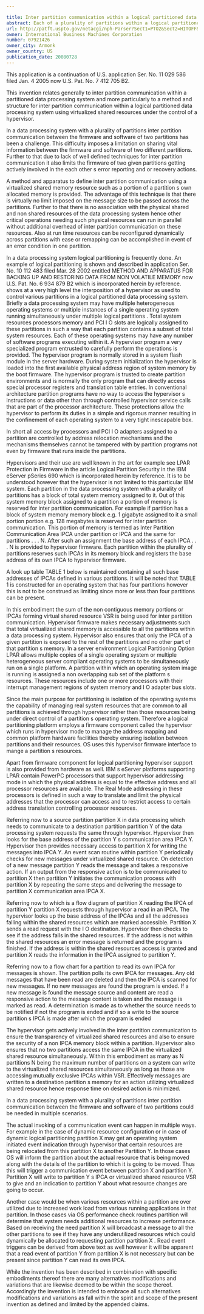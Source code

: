 ```yaml
---

title: Inter partition communication within a logical partitioned data processing system
abstract: Each of a plurality of partitions within a logical partitioned data processing system is configured for an inter partition communication area (IPCA) allocated from partition's own system memory. Each partition's IPCA combined together forms a non-contiguous block of memory which is treated as a virtual shared resource (VSR). Access to VSR is controlled by hypervisor to maintain data security and coherency of the non-shared resources of a partition. Messages are written to and read from VSR under a specific partition's IPCA for inter partition communication. No physical shared or non-shared resources are involved during inter partition communication, hence no extra overhead on those resources, thus achieving optimized performance during inter partition communication.
url: http://patft.uspto.gov/netacgi/nph-Parser?Sect1=PTO2&Sect2=HITOFF&p=1&u=%2Fnetahtml%2FPTO%2Fsearch-adv.htm&r=1&f=G&l=50&d=PALL&S1=07921426&OS=07921426&RS=07921426
owner: International Business Machines Corporation
number: 07921426
owner_city: Armonk
owner_country: US
publication_date: 20080728
---
```

This application is a continuation of U.S. application Ser. No. 11 029 586 filed Jan. 4 2005 now U.S. Pat. No. 7 412 705 B2.

This invention relates generally to inter partition communication within a partitioned data processing system and more particularly to a method and structure for inter partition communication within a logical partitioned data processing system using virtualized shared resources under the control of a hypervisor.

In a data processing system with a plurality of partitions inter partition communication between the firmware and software of two partitions has been a challenge. This difficulty imposes a limitation on sharing vital information between the firmware and software of two different partitions. Further to that due to lack of well defined techniques for inter partition communication it also limits the firmware of two given partitions getting actively involved in the each other s error reporting and or recovery actions.

A method and apparatus to define inter partition communication using a virtualized shared memory resource such as a portion of a partition s own allocated memory is provided. The advantage of this technique is that there is virtually no limit imposed on the message size to be passed across the partitions. Further to that there is no association with the physical shared and non shared resources of the data processing system hence other critical operations needing such physical resources can run in parallel without additional overhead of inter partition communication on these resources. Also at run time resources can be reconfigured dynamically across partitions with ease or remapping can be accomplished in event of an error condition in one partition.

In a data processing system logical partitioning is frequently done. An example of logical partitioning is shown and described in application Ser. No. 10 112 483 filed Mar. 28 2002 entitled METHOD AND APPARATUS FOR BACKING UP AND RESTORING DATA FROM NON VOLATILE MEMORY now U.S. Pat. No. 6 934 879 B2 which is incorporated herein by reference. shows at a very high level the interposition of a hypervisor as used to control various partitions in a logical partitioned data processing system. Briefly a data processing system may have multiple heterogeneous operating systems or multiple instances of a single operating system running simultaneously under multiple logical partitions . Total system resources processors memory and PCI I O slots are logically assigned to these partitions in such a way that each partition contains a subset of total system resources. Each of these operating systems may have any number of software programs executing within it. A hypervisor program a very specialized program entrusted to carefully perform the operations is provided. The hypervisor program is normally stored in a system flash module in the server hardware. During system initialization the hypervisor is loaded into the first available physical address region of system memory by the boot firmware. The hypervisor program is trusted to create partition environments and is normally the only program that can directly access special processor registers and translation table entries. In conventional architecture partition programs have no way to access the hypervisor s instructions or data other than through controlled hypervisor service calls that are part of the processor architecture. These protections allow the hypervisor to perform its duties in a simple and rigorous manner resulting in the confinement of each operating system to a very tight inescapable box.

In short all access by processors and PCI I O adapters assigned to a partition are controlled by address relocation mechanisms and the mechanisms themselves cannot be tampered with by partition programs not even by firmware that runs inside the partitions.

Hypervisors and their use are well known in the art for example see LPAR Protection in Firmware in the article Logical Partition Security in the IBM eServer pSeries 690 which is incorporated herein by reference. It is to be understood however that the hypervisor is not limited to this particular IBM system. Each partition in the data processing system with a plurality of partitions has a block of total system memory assigned to it. Out of this system memory block assigned to a partition a portion of memory is reserved for inter partition communication. For example if partition has a block of system memory memory block e.g. 1 gigabyte assigned to it a small portion portion e.g. 128 megabytes is reserved for inter partition communication. This portion of memory is termed as Inter Partition Communication Area IPCA under partition or IPCA and the same for partitions . . . N. After such an assignment the base address of each IPCA . . . N is provided to hypervisor firmware. Each partition within the plurality of partitions reserves such IPCAs in its memory block and registers the base address of its own IPCA to hypervisor firmware.

A look up table TABLE 1 below is maintained containing all such base addresses of IPCAs defined in various partitions. It will be noted that TABLE 1 is constructed for an operating system that has four partitions however this is not to be construed as limiting since more or less than four partitions can be present. 

In this embodiment the sum of the non contiguous memory portions or IPCAs forming virtual shared resource VSR is being used for inter partition communication. Hypervisor firmware makes necessary adjustments such that total virtualized shared memory is accessible to all the partitions within a data processing system. Hypervisor also ensures that only the IPCA of a given partition is exposed to the rest of the partitions and no other part of that partition s memory. In a server environment Logical Partitioning Option LPAR allows multiple copies of a single operating system or multiple heterogeneous server compliant operating systems to be simultaneously run on a single platform. A partition within which an operating system image is running is assigned a non overlapping sub set of the platform s resources. These resources include one or more processors with their interrupt management regions of system memory and I O adapter bus slots.

Since the main purpose for partitioning is isolation of the operating systems the capability of managing real system resources that are common to all partitions is achieved through hypervisor rather than those resources being under direct control of a partition s operating system. Therefore a logical partitioning platform employs a firmware component called the hypervisor which runs in hypervisor mode to manage the address mapping and common platform hardware facilities thereby ensuring isolation between partitions and their resources. OS uses this hypervisor firmware interface to mange a partition s resources.

Apart from firmware component for logical partitioning hypervisor support is also provided from hardware as well. IBM s eServer platforms supporting LPAR contain PowerPC processors that support hypervisor addressing mode in which the physical address is equal to the effective address and all processor resources are available. The Real Mode addressing in these processors is defined in such a way to translate and limit the physical addresses that the processor can access and to restrict access to certain address translation controlling processor resources.

Referring now to a source partition partition X in data processing which needs to communicate to a destination partition partition Y of the data processing system requests the same through hypervisor. Hypervisor then looks for the base address of the partition Y s communication area IPCA Y. Hypervisor then provides necessary access to partition X for writing the messages into IPCA Y. An event scan routine within partition Y periodically checks for new messages under virtualized shared resource. On detection of a new message partition Y reads the message and takes a responsive action. If an output from the responsive action is to be communicated to partition X then partition Y initiates the communication process with partition X by repeating the same steps and delivering the message to partition X communication area IPCA X.

Referring now to which is a flow diagram of partition X reading the IPCA of partition Y partition X requests through hypervisor a read in an IPCA. The hypervisor looks up the base address of the IPCAs and all the addresses falling within the shared resources which are marked accessible. Partition X sends a read request with the I O destination. Hypervisor then checks to see if the address falls in the shared resources. If the address is not within the shared resources an error message is returned and the program is finished. If the address is within the shared resources access is granted and partition X reads the information in the IPCA assigned to partition Y.

Referring now to a flow chart for a partition to read its own IPCA for messages is shown. The partition polls its own IPCA for messages. Any old messages that have been read are deleted and then the IPCA is scanned for new messages. If no new messages are found the program is ended. If a new message is found the message source and content are read a responsive action to the message content is taken and the message is marked as read. A determination is made as to whether the source needs to be notified if not the program is ended and if so a write to the source partition s IPCA is made after which the program is ended

The hypervisor gets actively involved in the inter partition communication to ensure the transparency of virtualized shared resources and also to ensure the security of a non IPCA memory block within a partition. Hypervisor also ensures that no two partitions access the same IPCA in the virtualized shared resource simultaneously. Within this embodiment as many as N partitions N being the maximum number of partitions on a system can write to the virtualized shared resources simultaneously as long as those are accessing mutually exclusive IPCAs within VSR. Effectively messages are written to a destination partition s memory for an action utilizing virtualized shared resource hence response time on desired action is minimized.

In a data processing system with a plurality of partitions inter partition communication between the firmware and software of two partitions could be needed in multiple scenarios.

The actual invoking of a communication event can happen in multiple ways. For example in the case of dynamic resource configuration or in case of dynamic logical partitioning partition X may get an operating system initiated event indication through hypervisor that certain resources are being relocated from this partition X to another Partition Y. In those cases OS will inform the partition about the actual resource that is being moved along with the details of the partition to which it is going to be moved. Thus this will trigger a communication event between partition X and partition Y. Partition X will write to partition Y s IPCA or virtualized shared resource VSR to give and an indication to partition Y about what resource changes are going to occur.

Another case would be when various resources within a partition are over utilized due to increased work load from various running applications in that partition. In those cases via OS performance check routines partition will determine that system needs additional resources to increase performance. Based on receiving the need partition X will broadcast a message to all the other partitions to see if they have any underutilized resources which could dynamically be allocated to requesting partition partition X . Read event triggers can be derived from above text as well however it will be apparent that a read event of partition Y from partition X is not necessary but can be present since partition Y can read its own IPCA.

While the invention has been described in combination with specific embodiments thereof there are many alternatives modifications and variations that are likewise deemed to be within the scope thereof. Accordingly the invention is intended to embrace all such alternatives modifications and variations as fall within the spirit and scope of the present invention as defined and limited by the appended claims.

